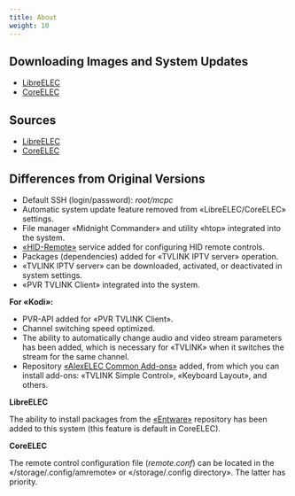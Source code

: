 ```yaml
---
title: About
weight: 10
---
```


## Downloading Images and System Updates

+ <a target='_blank' href="https://github.com/AlexELEC/LibreELEC-21/releases">LibreELEC</a>
+ <a target='_blank' href="https://github.com/AlexELEC/CoreELEC-21/releases">CoreELEC</a>

## Sources

+ <a target='_blank' href="https://github.com/AlexELEC/LibreELEC-21">LibreELEC</a>
+ <a target='_blank' href="https://github.com/AlexELEC/CoreELEC-21">CoreELEC</a>

## Differences from Original Versions

+ Default SSH (login/password): *root/mcpc*
+ Automatic system update feature removed from «LibreELEC/CoreELEC» settings.
+ File manager «Midnight Commander» and utility «htop» integrated into the system.
+ [«HID-Remote»](/docs/alexelec/docs/hid-remote/) service added for configuring HID remote controls.
+ Packages (dependencies) added for «TVLINK IPTV server» operation.
+ «TVLINK IPTV server» can be downloaded, activated, or deactivated in system settings.
+ «PVR TVLINK Client» integrated into the system.

**For «Kodi»:**

+ PVR-API added for «PVR TVLINK Client».
+ Channel switching speed optimized.
+ The ability to automatically change audio and video stream parameters has been added, which is necessary for «TVLINK» when it switches the stream for the same channel.
+ Repository <a target='_blank' href="https://github.com/AlexELEC/repo-21/tree/master/Omega/common">«AlexELEC Common Add-ons»</a> added,
from which you can install add-ons: «TVLINK Simple Control», «Keyboard Layout», and others.

**LibreELEC**

The ability to install packages from the <a target='_blank' href="https://wiki.coreelec.org/coreelec:entware">«Entware»</a>
repository has been added to this system (this feature is default in CoreELEC).

**CoreELEC**

The remote control configuration file (*remote.conf*) can be located in the «/storage/.config/amremote» or «/storage/.config directory».
The latter has priority.
